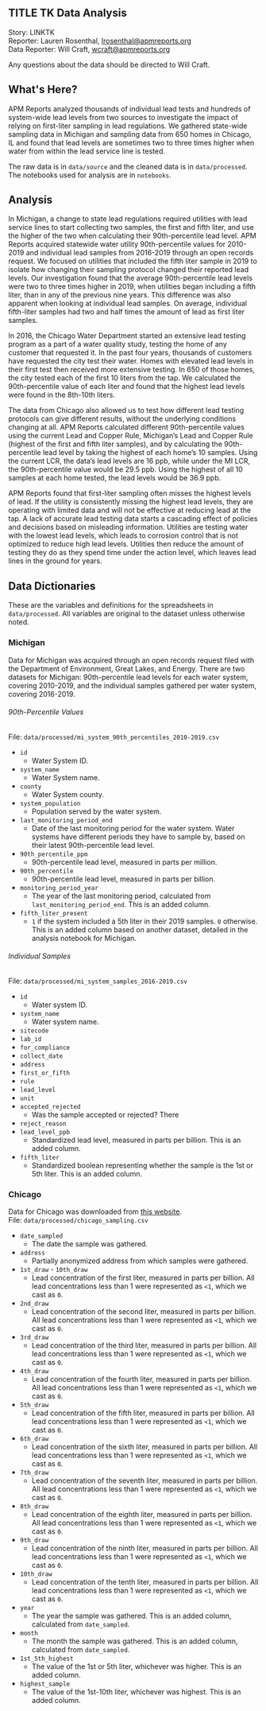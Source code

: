 ## TITLE TK Data Analysis
Story: LINKTK<br>
Reporter: Lauren Rosenthal, <lrosenthal@apmreports.org><br>
Data Reporter: Will Craft, <wcraft@apmreports.org>

Any questions about the data should be directed to Will Craft. 

## What's Here?
APM Reports analyzed thousands of individual lead tests and hundreds of system-wide lead levels from two sources to investigate the impact of relying on first-liter sampling in lead regulations. We gathered state-wide sampling data in Michigan and sampling data from 650 homes in Chicago, IL and found that lead levels are sometimes two to three times higher when water from within the lead service line is tested.

The raw data is in `data/source` and the cleaned data is in `data/processed`. The notebooks used for analysis are in `notebooks`.

## Analysis

In Michigan, a change to state lead regulations required utilities with lead service lines to start collecting two samples, the first and fifth liter, and use the higher of the two when calculating their 90th-percentile lead level.  APM Reports acquired statewide water utility 90th-percentile values for 2010-2019 and individual lead samples from 2016-2019 through an open records request.  We focused on utilities that included the fifth liter sample in 2019 to isolate how changing their sampling protocol changed their reported lead levels. Our investigation found that the average 90th-percentile lead levels were two to three times higher in 2019, when utilities began including a fifth liter, than in any of the previous nine years. This difference was also apparent when looking at individual lead samples. On average, individual fifth-liter samples had two and half times the amount of lead as first liter samples.

In 2016, the Chicago Water Department started an extensive lead testing program as a part of a water quality study, testing the home of any customer that requested it. In the past four years, thousands of customers have requested the city test their water. Homes with elevated lead levels in their first test then received more extensive testing. In 650 of those homes, the city tested each of the first 10 liters from the tap. We calculated the 90th-percentile value of each liter and found that the highest lead levels were found in the 8th-10th liters.

The data from Chicago also allowed us to test how different lead testing protocols can give different results, without the underlying conditions changing at all. APM Reports calculated different 90th-percentile values using the current Lead and Copper Rule, Michigan’s Lead and Copper Rule (highest of the first and fifth liter samples), and by calculating the 90th-percentile lead level by taking the highest of each home’s 10 samples. Using the current LCR, the data’s lead levels are 16 ppb, while under the MI LCR, the 90th-percentile value would be 29.5 ppb. Using the highest of all 10 samples at each home tested, the lead levels would be 36.9 ppb.

APM Reports found that first-liter sampling often misses the highest levels of lead. If the utility is consistently missing the highest lead levels, they are operating with limited data and will not be effective at reducing lead at the tap. A lack of accurate lead testing data starts a cascading effect of policies and decisions based on misleading information. Utilities are testing water with the lowest lead levels, which leads to corrosion control that is not optimized to reduce high lead levels. Utilities then reduce the amount of testing they do as they spend time under the action level, which leaves lead lines in the ground for years.

## Data Dictionaries
These are the variables and definitions for the spreadsheets in `data/processed`. All variables are original to the dataset unless otherwise noted.

### Michigan
Data for Michigan was acquired through an open records request filed with the Department of Environment, Great Lakes, and Energy. There are two datasets for Michigan: 90th-percentile lead levels for each water system, covering 2010-2019, and the individual samples gathered per water system, covering 2016-2019.

###### 90th-Percentile Values
File: `data/processed/mi_system_90th_percentiles_2010-2019.csv`
* `id`
  * Water System ID.
* `system_name`
  * Water System name.
* `county`
  * Water System county.
* `system_population`
  * Population served by the water system.
* `last_monitoring_period_end`
  * Date of the last monitoring period for the water system. Water systems have different periods they have to sample by, based on their latest 90th-percentile lead level.
* `90th_percentile_ppm`
	 * 90th-percentile lead level, measured in parts per million.
* `90th_percentile`
  * 90th-percentile lead level, measured in parts per billion.
* `monitoring_period_year`
  * The year of the last monitoring period, calculated from `last_monitoring_period_end`. This is an added column.
* `fifth_liter_present`
  * `1` if the system included a 5th liter in their 2019 samples. `0` otherwise. This is an added column based on another dataset, detailed in the analysis notebook for Michigan.

###### Individual Samples
File: `data/processed/mi_system_samples_2016-2019.csv`

* `id`
  * Water system ID.
* `system_name`
  * Water system name.
* `sitecode`
* `lab_id`
* `for_compliance`
* `collect_date`
* `address`
* `first_or_fifth`
* `rule`
* `lead_level`
* `unit`
* `accepted_rejected`
  * Was the sample accepted or rejected? There
* `reject_reason`
* `lead_level_ppb`
  * Standardized lead level, measured in parts per billion. This is an added column.
* `fifth_liter`
  * Standardized boolean representing whether the sample is the 1st or 5th liter. This is an added column.  

### Chicago
Data for Chicago was downloaded from [this website](http://chicagowaterquality.org/home#results).<br>
File: `data/processed/chicago_sampling.csv`
* `date_sampled`
  * The date the sample was gathered.
* `address`
  * Partially anonymized address from which samples were gathered.
* `1st_draw` - `10th_draw`
  * Lead concentration of the first liter, measured in parts per billion. All lead concentrations less than 1 were represented as `<1`, which we cast as `0`.
* `2nd_draw`
  * Lead concentration of the second liter, measured in parts per billion. All lead concentrations less than 1 were represented as `<1`, which we cast as `0`.
* `3rd_draw`
  * Lead concentration of the third liter, measured in parts per billion. All lead concentrations less than 1 were represented as `<1`, which we cast as `0`.
* `4th_draw`
  * Lead concentration of the fourth liter, measured in parts per billion. All lead concentrations less than 1 were represented as `<1`, which we cast as `0`.
* `5th_draw`
  * Lead concentration of the fifth liter, measured in parts per billion. All lead concentrations less than 1 were represented as `<1`, which we cast as `0`.
* `6th_draw`
  * Lead concentration of the sixth liter, measured in parts per billion. All lead concentrations less than 1 were represented as `<1`, which we cast as `0`.
* `7th_draw`
  * Lead concentration of the seventh liter, measured in parts per billion. All lead concentrations less than 1 were represented as `<1`, which we cast as `0`.
* `8th_draw`
  * Lead concentration of the eighth liter, measured in parts per billion. All lead concentrations less than 1 were represented as `<1`, which we cast as `0`.
* `9th_draw`
  * Lead concentration of the ninth liter, measured in parts per billion. All lead concentrations less than 1 were represented as `<1`, which we cast as `0`.
* `10th_draw`
  * Lead concentration of the tenth liter, measured in parts per billion. All lead concentrations less than 1 were represented as `<1`, which we cast as `0`.
* `year`
  * The year the sample was gathered. This is an added column, calculated from `date_sampled`.
* `month`
	 * The month the sample was gathered. This is an added column, calculated from `date_sampled`.
* `1st_5th_highest`
  * The value of the 1st or 5th liter, whichever was higher. This is an added column.
* `highest_sample`
  * The value of the 1st-10th liter, whichever was highest. This is an added column.
